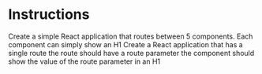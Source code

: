 # Instructions
Create a simple React application that routes between 5 components.
    Each component can simply show an H1
Create a React application that has a single route
    the route should have a route parameter
    the component should show the value of the route parameter in an H1